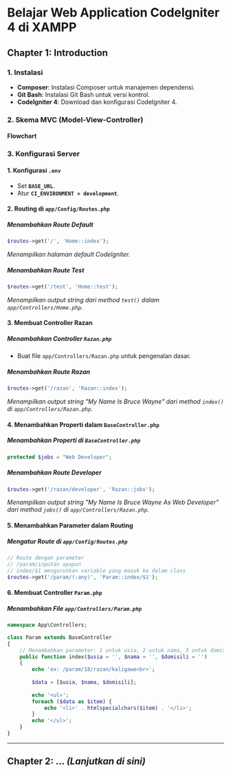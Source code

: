 # Belajar Web Application CodeIgniter 4 di XAMPP

## Chapter 1: Introduction

### 1. Instalasi
- **Composer**: Instalasi Composer untuk manajemen dependensi.
- **Git Bash**: Instalasi Git Bash untuk versi kontrol.
- **CodeIgniter 4**: Download dan konfigurasi CodeIgniter 4.

### 2. Skema MVC (Model-View-Controller)

#### **Flowchart**

### 3. Konfigurasi Server
#### **1. Konfigurasi `.env`**
- Set **`BASE_URL`**.
- Atur **`CI_ENVIRONMENT = development`**.

#### **2. Routing di `app/Config/Routes.php`**
##### **Menambahkan Route Default**
```php
$routes->get('/', 'Home::index');
```
*Menampilkan halaman default CodeIgniter.*

##### **Menambahkan Route Test**
```php
$routes->get('/test', 'Home::test');
```
*Menampilkan output string dari method `test()` dalam `app/Controllers/Home.php`.*

#### **3. Membuat Controller Razan**
##### **Menambahkan Controller `Razan.php`**
- Buat file `app/Controllers/Razan.php` untuk pengenalan dasar.

##### **Menambahkan Route Razan**
```php
$routes->get('/razan', 'Razan::index');
```
*Menampilkan output string "My Name Is Bruce Wayne" dari method `index()` di `app/Controllers/Razan.php`.*

#### **4. Menambahkan Properti dalam `BaseController.php`**
##### **Menambahkan Properti di `BaseController.php`**
```php
protected $jobs = "Web Developer";
```
##### **Menambahkan Route Developer**
```php
$routes->get('/razan/developer', 'Razan::jobs');
```
*Menampilkan output string "My Name Is Bruce Wayne As Web Developer" dari method `jobs()` di `app/Controllers/Razan.php`.*

#### **5. Menambahkan Parameter dalam Routing**
##### **Mengatur Route di `app/Config/Routes.php`**
```php
// Route dengan parameter
// /param/inputan apapun
// index/$1 mengurutkan variable yang masuk ke dalam class
$routes->get('/param/(:any)', 'Param::index/$1');
```

#### **6. Membuat Controller `Param.php`**
##### **Menambahkan File `app/Controllers/Param.php`**
```php
namespace App\Controllers;

class Param extends BaseController
{
    // Menambahkan parameter: 1 untuk usia, 2 untuk nama, 3 untuk domisili
    public function index($usia = '', $nama = '', $domisili = '')
    {
        echo 'ex: /param/18/razan/kaligawe<br>';
        
        $data = [$usia, $nama, $domisili];
        
        echo '<ul>';
        foreach ($data as $item) {
            echo '<li>' . htmlspecialchars($item) . '</li>';
        }
        echo '</ul>';
    }
}
```

---

## Chapter 2: ... *(Lanjutkan di sini)*

